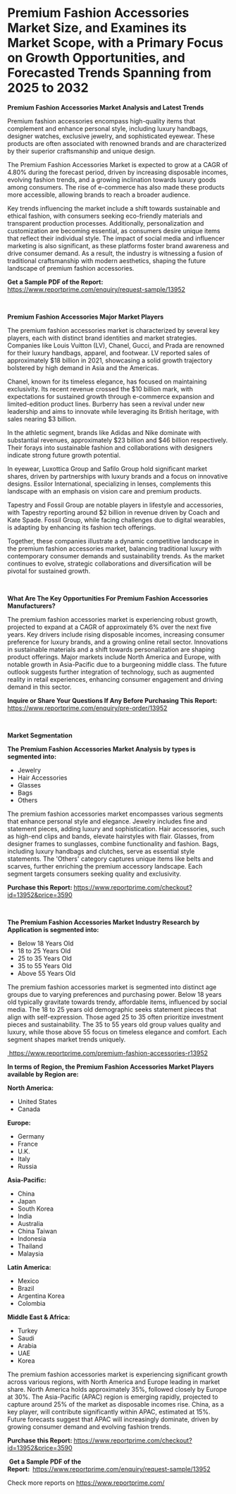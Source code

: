 <p><h1>Premium Fashion Accessories Market Size, and Examines its Market Scope, with a Primary Focus on Growth Opportunities, and Forecasted Trends Spanning from 2025 to 2032</h1></p><p><strong>Premium Fashion Accessories Market Analysis and Latest Trends</strong></p>
<p><p>Premium fashion accessories encompass high-quality items that complement and enhance personal style, including luxury handbags, designer watches, exclusive jewelry, and sophisticated eyewear. These products are often associated with renowned brands and are characterized by their superior craftsmanship and unique design.</p><p>The Premium Fashion Accessories Market is expected to grow at a CAGR of 4.80% during the forecast period, driven by increasing disposable incomes, evolving fashion trends, and a growing inclination towards luxury goods among consumers. The rise of e-commerce has also made these products more accessible, allowing brands to reach a broader audience. </p><p>Key trends influencing the market include a shift towards sustainable and ethical fashion, with consumers seeking eco-friendly materials and transparent production processes. Additionally, personalization and customization are becoming essential, as consumers desire unique items that reflect their individual style. The impact of social media and influencer marketing is also significant, as these platforms foster brand awareness and drive consumer demand. As a result, the industry is witnessing a fusion of traditional craftsmanship with modern aesthetics, shaping the future landscape of premium fashion accessories.</p></p>
<p><strong>Get a Sample PDF of the Report:&nbsp;</strong> <a href="https://www.reportprime.com/enquiry/request-sample/13952?utm_campaign=2241&utm_medium=2&utm_source=Github&utm_content=ia&utm_term=20032025&utm_id=premium-fashion-accessories">https://www.reportprime.com/enquiry/request-sample/13952</a></p>
<p>&nbsp;</p>
<p><strong>Premium Fashion Accessories Major Market Players</strong></p>
<p><p>The premium fashion accessories market is characterized by several key players, each with distinct brand identities and market strategies. Companies like Louis Vuitton (LV), Chanel, Gucci, and Prada are renowned for their luxury handbags, apparel, and footwear. LV reported sales of approximately $18 billion in 2021, showcasing a solid growth trajectory bolstered by high demand in Asia and the Americas.</p><p>Chanel, known for its timeless elegance, has focused on maintaining exclusivity. Its recent revenue crossed the $10 billion mark, with expectations for sustained growth through e-commerce expansion and limited-edition product lines. Burberry has seen a revival under new leadership and aims to innovate while leveraging its British heritage, with sales nearing $3 billion.</p><p>In the athletic segment, brands like Adidas and Nike dominate with substantial revenues, approximately $23 billion and $46 billion respectively. Their forays into sustainable fashion and collaborations with designers indicate strong future growth potential.</p><p>In eyewear, Luxottica Group and Safilo Group hold significant market shares, driven by partnerships with luxury brands and a focus on innovative designs. Essilor International, specializing in lenses, complements this landscape with an emphasis on vision care and premium products.</p><p>Tapestry and Fossil Group are notable players in lifestyle and accessories, with Tapestry reporting around $2 billion in revenue driven by Coach and Kate Spade. Fossil Group, while facing challenges due to digital wearables, is adapting by enhancing its fashion tech offerings.</p><p>Together, these companies illustrate a dynamic competitive landscape in the premium fashion accessories market, balancing traditional luxury with contemporary consumer demands and sustainability trends. As the market continues to evolve, strategic collaborations and diversification will be pivotal for sustained growth.</p></p>
<p>&nbsp;</p>
<p><strong>What Are The Key Opportunities For Premium Fashion Accessories Manufacturers?</strong></p>
<p><p>The premium fashion accessories market is experiencing robust growth, projected to expand at a CAGR of approximately 6% over the next five years. Key drivers include rising disposable incomes, increasing consumer preference for luxury brands, and a growing online retail sector. Innovations in sustainable materials and a shift towards personalization are shaping product offerings. Major markets include North America and Europe, with notable growth in Asia-Pacific due to a burgeoning middle class. The future outlook suggests further integration of technology, such as augmented reality in retail experiences, enhancing consumer engagement and driving demand in this sector.</p></p>
<p><strong>Inquire or Share Your Questions If Any Before Purchasing This Report:</strong> <a href="https://www.reportprime.com/enquiry/pre-order/13952?utm_campaign=2241&utm_medium=2&utm_source=Github&utm_content=ia&utm_term=20032025&utm_id=premium-fashion-accessories">https://www.reportprime.com/enquiry/pre-order/13952</a></p>
<p>&nbsp;</p>
<p><strong>Market Segmentation</strong></p>
<p><strong>The Premium Fashion Accessories Market Analysis by types is segmented into:</strong></p>
<p><ul><li>Jewelry</li><li>Hair Accessories</li><li>Glasses</li><li>Bags</li><li>Others</li></ul></p>
<p><p>The premium fashion accessories market encompasses various segments that enhance personal style and elegance. Jewelry includes fine and statement pieces, adding luxury and sophistication. Hair accessories, such as high-end clips and bands, elevate hairstyles with flair. Glasses, from designer frames to sunglasses, combine functionality and fashion. Bags, including luxury handbags and clutches, serve as essential style statements. The 'Others' category captures unique items like belts and scarves, further enriching the premium accessory landscape. Each segment targets consumers seeking quality and exclusivity.</p></p>
<p><strong>Purchase this Report:&nbsp;</strong><a href="https://www.reportprime.com/checkout?id=13952&price=3590&utm_campaign=2241&utm_medium=2&utm_source=Github&utm_content=ia&utm_term=20032025&utm_id=premium-fashion-accessories">https://www.reportprime.com/checkout?id=13952&price=3590</a></p>
<p>&nbsp;</p>
<p><strong>The Premium Fashion Accessories Market Industry Research by Application is segmented into:</strong></p>
<p><ul><li>Below 18 Years Old</li><li>18 to 25 Years Old</li><li>25 to 35 Years Old</li><li>35 to 55 Years Old</li><li>Above 55 Years Old</li></ul></p>
<p><p>The premium fashion accessories market is segmented into distinct age groups due to varying preferences and purchasing power. Below 18 years old typically gravitate towards trendy, affordable items, influenced by social media. The 18 to 25 years old demographic seeks statement pieces that align with self-expression. Those aged 25 to 35 often prioritize investment pieces and sustainability. The 35 to 55 years old group values quality and luxury, while those above 55 focus on timeless elegance and comfort. Each segment shapes market trends uniquely.</p></p>
<p><a href="https://www.reportprime.com/premium-fashion-accessories-r13952?utm_campaign=2241&utm_medium=2&utm_source=Github&utm_content=ia&utm_term=20032025&utm_id=premium-fashion-accessories">&nbsp;https://www.reportprime.com/premium-fashion-accessories-r13952</a></p>
<p><strong>In terms of Region, the Premium Fashion Accessories Market Players available by Region are:</strong></p>
<p>
    <p> <strong> North America: </strong>
        <ul>
            <li>United States</li>
            <li>Canada</li>
        </ul>
        </p> 
    <p> <strong> Europe: </strong>
        <ul>
            <li>Germany</li>
            <li>France</li>
            <li>U.K.</li>
            <li>Italy</li>
            <li>Russia</li>
        </ul>
        </p> 
    <p> <strong> Asia-Pacific: </strong>
        <ul>
            <li>China</li>
            <li>Japan</li>
            <li>South Korea</li>
            <li>India</li>
            <li>Australia</li>
            <li>China Taiwan</li>
            <li>Indonesia</li>
            <li>Thailand</li>
            <li>Malaysia</li>
        </ul>
        </p> 
    <p> <strong> Latin America: </strong>
        <ul>
            <li>Mexico</li>
            <li>Brazil</li>
            <li>Argentina Korea</li>
            <li>Colombia</li>
        </ul>
        </p> 
    <p> <strong> Middle East & Africa: </strong>
        <ul>
            <li>Turkey</li>
            <li>Saudi</li>
            <li>Arabia</li>
            <li>UAE</li>
            <li>Korea</li>
        </ul>
    </p>
    </p>
<p><p>The premium fashion accessories market is experiencing significant growth across various regions, with North America and Europe leading in market share. North America holds approximately 35%, followed closely by Europe at 30%. The Asia-Pacific (APAC) region is emerging rapidly, projected to capture around 25% of the market as disposable incomes rise. China, as a key player, will contribute significantly within APAC, estimated at 15%. Future forecasts suggest that APAC will increasingly dominate, driven by growing consumer demand and evolving fashion trends.</p></p>
<p><strong>Purchase this Report: </strong><a href="https://www.reportprime.com/checkout?id=13952&price=3590&utm_campaign=2241&utm_medium=2&utm_source=Github&utm_content=ia&utm_term=20032025&utm_id=premium-fashion-accessories">https://www.reportprime.com/checkout?id=13952&price=3590</a></p>
<p>&nbsp;<strong>Get a Sample PDF of the Report:&nbsp;&nbsp;</strong><a href="https://www.reportprime.com/enquiry/request-sample/13952?utm_campaign=2241&utm_medium=2&utm_source=Github&utm_content=ia&utm_term=20032025&utm_id=premium-fashion-accessories">https://www.reportprime.com/enquiry/request-sample/13952</a></p>
<p><strong></strong></p>
<p>Check more reports on <a href="https://www.reportprime.com/?utm_campaign=2241&utm_medium=2&utm_source=Github&utm_content=ia&utm_term=20032025&utm_id=premium-fashion-accessories">https://www.reportprime.com/</a></p>